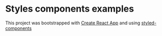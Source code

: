 # Styles components examples

This project was bootstrapped with [Create React App](https://github.com/facebookincubator/create-react-app) and using [styled-components](https://www.styled-components.com/docs/advanced#theming)
